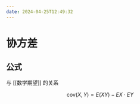 ```yaml
---
date: 2024-04-25T12:49:32
---
```


# 协方差

## 公式

与 [[数学期望]] 的关系

$$
\mathrm{cov}(X,Y)=E(XY)-EX \cdot EY
$$
